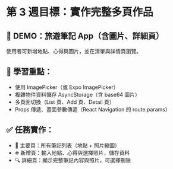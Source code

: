 # 第 3 週目標：實作完整多頁作品
## 🎯 DEMO：旅遊筆記 App（含圖片、詳細頁）
使用者可新增地點、心得與圖片，並在清單與詳情頁瀏覽。

## 📌 學習重點：
* 使用 ImagePicker（或 Expo ImagePicker）
* 複雜物件資料儲存 AsyncStorage（含 base64 圖片）
* 多頁面切換（List 頁、Add 頁、Detail 頁）
* Props 傳遞、畫面參數傳遞（React Navigation 的 route.params）

## ✅ 任務實作：
* 📒 主要頁：所有筆記列表（地點 + 照片縮圖）
* ➕ 新增頁：輸入地點、心得與選擇照片，儲存資料
* 🔍 詳細頁：顯示完整筆記內容與照片，可選擇刪除